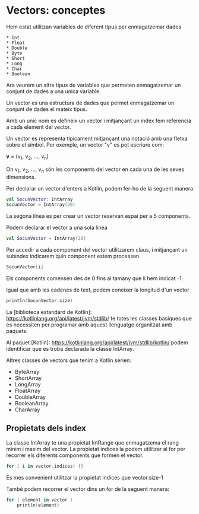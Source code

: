# Vectors: conceptes

Hem estat utilitzan variables de diferent tipus per enmagatzemar dades

	* Int
	* Float
	* Double
	* Byte
	* Short
	* Long
	* Char
	* Boolean

Ara veurem un altre tipus de variables que permeten enmagatzemar un conjunt de dades a una unica variable.

Un vector es una estructura de dades que permet enmagatzemar un conjunt de dades el mateix tipus.

Amb un unic nom es defineix un vector i mitjançant un index fem referencia a cada element del vector.

Un vector es representa típicament mitjançant una notació amb una fletxa sobre el símbol. Per exemple, un vector "v" es pot escriure com:

**v** = (v<sub>1</sub>, v<sub>2</sub>, ..., v<sub>n</sub>)

On v<sub>1</sub>, v<sub>2</sub>, ..., v<sub>n</sub> són les components del vector en cada una de les seves dimensions.

Per declarar un vector d'enters a Kotlin, podem fer-ho  de la seguent manera

```kotlin
val SocunVector: IntArray
SocunVector = IntArray(20)
```
La segona línea es per crear un vector reservan espai per a 5 components.

Podem declarar el vector a una sola linea

```kotlin
val SocunVector = IntArray(20)
```

Per accedir a cada component del vector utilitzarem claus, i mitjançant un subindex indicarem quin component estem processan.

```kotlin
SocunVector[i]
```
Els components comensen des de 0 fins al tamany que li hem indicat -1.

Igual que amb les cadenes de text, podem coneixer la longitud d'un vector

```kotlin
println(SocunVector.size)
```

La [biblioteca estandard de Kotlin]: https://kotlinlang.org/api/latest/jvm/stdlib/ te totes les classes basiques que es necessiten per programar amb aquest llenguatge organitzat amb paquets.

Al paquet [Kotlin]: https://kotlinlang.org/api/latest/jvm/stdlib/kotlin/ podem identificar que es troba declarada la classe IntArray.

Altres classes de vectors que tenim a Kotlin serien:

- ByteArray
- ShortArray
- LongArray
- FloatArray
- DoubleArray
- BooleanArray
- CharArray

## Propietats dels index
La classe IntArray te una propietat IntRange que enmagatzema el rang minim i maxim del vector. La propietat indices la podem utilitzar al for per recorrer els diferents components que formen el vector.

```kotlin
for ( i in vector.indices) {}
```
Es mes convenient utilitzar la propietat indices que vector.size-1

També podem recorrer el vector dins un for de la seguent manera:

```kotlin
for ( element in vector )
	println(element)
```


